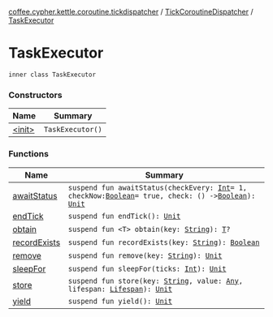 [coffee.cypher.kettle.coroutine.tickdispatcher](../../index.md) / [TickCoroutineDispatcher](../index.md) / [TaskExecutor](./index.md)

# TaskExecutor

`inner class TaskExecutor`

### Constructors

| Name | Summary |
|---|---|
| [&lt;init&gt;](-init-.md) | `TaskExecutor()` |

### Functions

| Name | Summary |
|---|---|
| [awaitStatus](await-status.md) | `suspend fun awaitStatus(checkEvery: `[`Int`](https://kotlinlang.org/api/latest/jvm/stdlib/kotlin/-int/index.html)` = 1, checkNow: `[`Boolean`](https://kotlinlang.org/api/latest/jvm/stdlib/kotlin/-boolean/index.html)` = true, check: () -> `[`Boolean`](https://kotlinlang.org/api/latest/jvm/stdlib/kotlin/-boolean/index.html)`): `[`Unit`](https://kotlinlang.org/api/latest/jvm/stdlib/kotlin/-unit/index.html) |
| [endTick](end-tick.md) | `suspend fun endTick(): `[`Unit`](https://kotlinlang.org/api/latest/jvm/stdlib/kotlin/-unit/index.html) |
| [obtain](obtain.md) | `suspend fun <T> obtain(key: `[`String`](https://kotlinlang.org/api/latest/jvm/stdlib/kotlin/-string/index.html)`): `[`T`](obtain.md#T)`?` |
| [recordExists](record-exists.md) | `suspend fun recordExists(key: `[`String`](https://kotlinlang.org/api/latest/jvm/stdlib/kotlin/-string/index.html)`): `[`Boolean`](https://kotlinlang.org/api/latest/jvm/stdlib/kotlin/-boolean/index.html) |
| [remove](remove.md) | `suspend fun remove(key: `[`String`](https://kotlinlang.org/api/latest/jvm/stdlib/kotlin/-string/index.html)`): `[`Unit`](https://kotlinlang.org/api/latest/jvm/stdlib/kotlin/-unit/index.html) |
| [sleepFor](sleep-for.md) | `suspend fun sleepFor(ticks: `[`Int`](https://kotlinlang.org/api/latest/jvm/stdlib/kotlin/-int/index.html)`): `[`Unit`](https://kotlinlang.org/api/latest/jvm/stdlib/kotlin/-unit/index.html) |
| [store](store.md) | `suspend fun store(key: `[`String`](https://kotlinlang.org/api/latest/jvm/stdlib/kotlin/-string/index.html)`, value: `[`Any`](https://kotlinlang.org/api/latest/jvm/stdlib/kotlin/-any/index.html)`, lifespan: `[`Lifespan`](../../-task-data-store/-lifespan/index.md)`): `[`Unit`](https://kotlinlang.org/api/latest/jvm/stdlib/kotlin/-unit/index.html) |
| [yield](yield.md) | `suspend fun yield(): `[`Unit`](https://kotlinlang.org/api/latest/jvm/stdlib/kotlin/-unit/index.html) |
